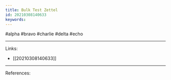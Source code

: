 ```yaml
---
title: Bulk Test Zettel
id: 20210308140633
keywords:
---
```

#alpha #bravo #charlie #delta #echo

---
Links:

- [[20210308140633]]

---
References:
